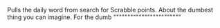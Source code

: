 Pulls the daily word from search for Scrabble points. About the dumbest thing you can imagine. For the dumb  """"""""""""""""""""""""
